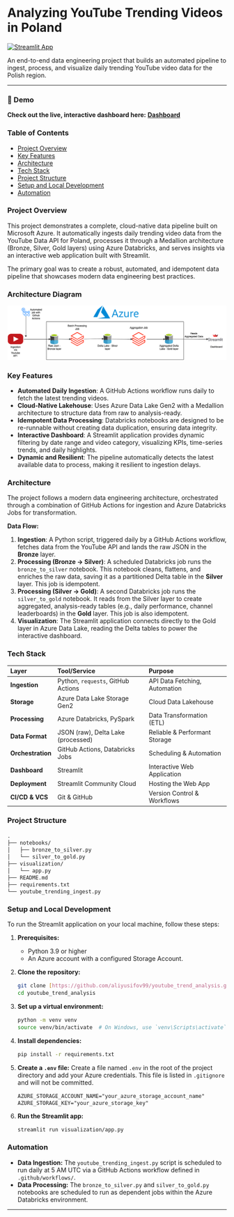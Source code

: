 # Analyzing YouTube Trending Videos in Poland

[![Streamlit App](https://static.streamlit.io/badges/streamlit_badge_black_white.svg)](https://youtubetrendanalysis-ugyp5ndsbhhsfurieiukhw.streamlit.app/)

An end-to-end data engineering project that builds an automated pipeline to ingest, process, and visualize daily trending YouTube video data for the Polish region.

---

### 🔴 Demo

**Check out the live, interactive dashboard here:** **[Dashboard](https://youtubetrendanalysis-ugyp5ndsbhhsfurieiukhw.streamlit.app/)**

### Table of Contents
* [Project Overview](#project-overview)
* [Key Features](#key-features)
* [Architecture](#architecture)
* [Tech Stack](#tech-stack)
* [Project Structure](#project-structure)
* [Setup and Local Development](#setup-and-local-development)
* [Automation](#automation)

### Project Overview

This project demonstrates a complete, cloud-native data pipeline built on Microsoft Azure. It automatically ingests daily trending video data from the YouTube Data API for Poland, processes it through a Medallion architecture (Bronze, Silver, Gold layers) using Azure Databricks, and serves insights via an interactive web application built with Streamlit.

The primary goal was to create a robust, automated, and idempotent data pipeline that showcases modern data engineering best practices.

### Architecture Diagram

![Architecture Diagram](architecture_diagram.drawio.png)

### Key Features

* **Automated Daily Ingestion**: A GitHub Actions workflow runs daily to fetch the latest trending videos.
* **Cloud-Native Lakehouse**: Uses Azure Data Lake Gen2 with a Medallion architecture to structure data from raw to analysis-ready.
* **Idempotent Data Processing**: Databricks notebooks are designed to be re-runnable without creating data duplication, ensuring data integrity.
* **Interactive Dashboard**: A Streamlit application provides dynamic filtering by date range and video category, visualizing KPIs, time-series trends, and daily highlights.
* **Dynamic and Resilient**: The pipeline automatically detects the latest available data to process, making it resilient to ingestion delays.

### Architecture

The project follows a modern data engineering architecture, orchestrated through a combination of GitHub Actions for ingestion and Azure Databricks Jobs for transformation.

**Data Flow:**
1.  **Ingestion**: A Python script, triggered daily by a GitHub Actions workflow, fetches data from the YouTube API and lands the raw JSON in the **Bronze** layer.
2.  **Processing (Bronze → Silver)**: A scheduled Databricks job runs the `bronze_to_silver` notebook. This notebook cleans, flattens, and enriches the raw data, saving it as a partitioned Delta table in the **Silver** layer. This job is idempotent.
3.  **Processing (Silver → Gold)**: A second Databricks job runs the `silver_to_gold` notebook. It reads from the Silver layer to create aggregated, analysis-ready tables (e.g., daily performance, channel leaderboards) in the **Gold** layer. This job is also idempotent.
4.  **Visualization**: The Streamlit application connects directly to the Gold layer in Azure Data Lake, reading the Delta tables to power the interactive dashboard.

### Tech Stack

| Layer | Tool/Service | Purpose |
| :--- | :--- | :--- |
| **Ingestion** | Python, `requests`, GitHub Actions | API Data Fetching, Automation |
| **Storage** | Azure Data Lake Storage Gen2 | Cloud Data Lakehouse |
| **Processing** | Azure Databricks, PySpark | Data Transformation (ETL) |
| **Data Format** | JSON (raw), Delta Lake (processed) | Reliable & Performant Storage |
| **Orchestration** | GitHub Actions, Databricks Jobs | Scheduling & Automation |
| **Dashboard** | Streamlit | Interactive Web Application |
| **Deployment** | Streamlit Community Cloud | Hosting the Web App |
| **CI/CD & VCS** | Git & GitHub | Version Control & Workflows |


### Project Structure
```
.
├── notebooks/
│   ├── bronze_to_silver.py
│   └── silver_to_gold.py
├── visualization/
│   └── app.py
├── README.md
├── requirements.txt
└── youtube_trending_ingest.py
```

### Setup and Local Development

To run the Streamlit application on your local machine, follow these steps:

1.  **Prerequisites:**
    * Python 3.9 or higher
    * An Azure account with a configured Storage Account.

2.  **Clone the repository:**
    ```bash
    git clone [https://github.com/aliyusifov99/youtube_trend_analysis.git](https://github.com/aliyusifov99/youtube_trend_analysis.git)
    cd youtube_trend_analysis
    ```

3.  **Set up a virtual environment:**
    ```bash
    python -m venv venv
    source venv/bin/activate  # On Windows, use `venv\Scripts\activate`
    ```

4.  **Install dependencies:**
    ```bash
    pip install -r requirements.txt
    ```

5.  **Create a `.env` file:**
    Create a file named `.env` in the root of the project directory and add your Azure credentials. This file is listed in `.gitignore` and will not be committed.
    ```
    AZURE_STORAGE_ACCOUNT_NAME="your_azure_storage_account_name"
    AZURE_STORAGE_KEY="your_azure_storage_key"
    ```

6.  **Run the Streamlit app:**
    ```bash
    streamlit run visualization/app.py
    ```

### Automation

* **Data Ingestion:** The `youtube_trending_ingest.py` script is scheduled to run daily at 5 AM UTC via a GitHub Actions workflow defined in `.github/workflows/`.
* **Data Processing:** The `bronze_to_silver.py` and `silver_to_gold.py` notebooks are scheduled to run as dependent jobs within the Azure Databricks environment.

---
